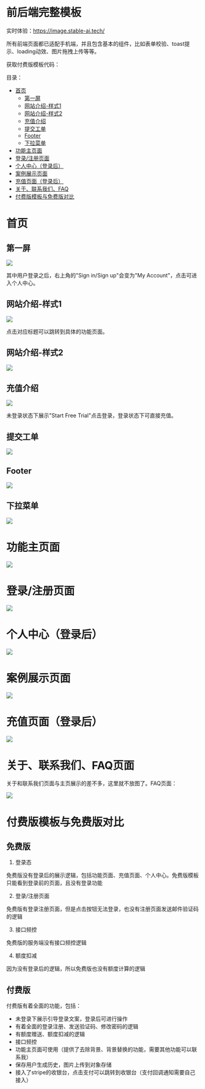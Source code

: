 # 前后端完整模板

实时体验：https://image.stable-ai.tech/

所有前端页面都已适配手机端，并且包含基本的组件，比如表单校验、toast提示、loading动效、图片拖拽上传等等。

获取付费版模板代码：

目录：

* [首页](#首页)
    * [第一屏](#第一屏)
    * [网站介绍-样式1](#网站介绍-样式1)
    * [网站介绍-样式2](#网站介绍-样式2)
    * [充值介绍](#充值介绍)
    * [提交工单](#提交工单)
    * [Footer](#footer)
    * [下拉菜单](#下拉菜单)
* [功能主页面](#功能主页面)
* [登录/注册页面](#登录注册页面)
* [个人中心（登录后）](#个人中心登录后)
* [案例展示页面](#案例展示页面)
* [充值页面（登录后）](#充值页面登录后)
* [关于、联系我们、FAQ](#关于联系我们faq)
* [付费版模板与免费版对比](#付费版模板与免费版对比)

# 首页

## 第一屏

![](vx_images/577492008231254.png)

其中用户登录之后，右上角的"Sign in/Sign up"会变为"My Account"，点击可进入个人中心。

## 网站介绍-样式1

![](vx_images/352882208249680.png)

点击对应标题可以跳转到具体的功能页面。

## 网站介绍-样式2

![](vx_images/562702208237547.png)

## 充值介绍

![](vx_images/206742308257713.png)

未登录状态下展示"Start Free Trial"点击登录，登录状态下可直接充值。

## 提交工单

![](vx_images/467202308250382.png)

## Footer

![](vx_images/7232408246937.png)

## 下拉菜单

![](vx_images/91642508242691.png)

# 功能主页面

![](vx_images/567292608260571.png)

# 登录/注册页面

![](vx_images/362932708258175.png)

# 个人中心（登录后）

![](vx_images/511222808255677.png)

# 案例展示页面

![](vx_images/305222908236918.png)

# 充值页面（登录后）

![](vx_images/137063008259358.png)

# 关于、联系我们、FAQ页面

关于和联系我们页面与主页展示的差不多，这里就不放图了。FAQ页面：

![](vx_images/88683108254494.png)

# 付费版模板与免费版对比

## 免费版

1. 登录态

免费版没有登录后的展示逻辑，包括功能页面、充值页面、个人中心。免费版模板只能看到登录前的页面，且没有登录功能

2. 登录/注册页面

免费版有登录注册页面，但是点击按钮无法登录，也没有注册页面发送邮件验证码的逻辑

3. 接口频控
   
免费版的服务端没有接口频控逻辑

4. 额度扣减

因为没有登录后的逻辑，所以免费版也没有额度计算的逻辑

## 付费版

付费版有着全面的功能，包括：

- 未登录下展示引导登录文案，登录后可进行操作
- 有着全面的登录注册、发送验证码、修改密码的逻辑
- 有额度赠送、额度扣减的逻辑
- 接口频控
- 功能主页面可使用（提供了去除背景、背景替换的功能，需要其他功能可以联系我）
- 保存用户生成历史，图片上传到对象存储
- 接入了stripe的收银台，点击支付可以跳转到收银台（支付回调通知需要自己接入）
